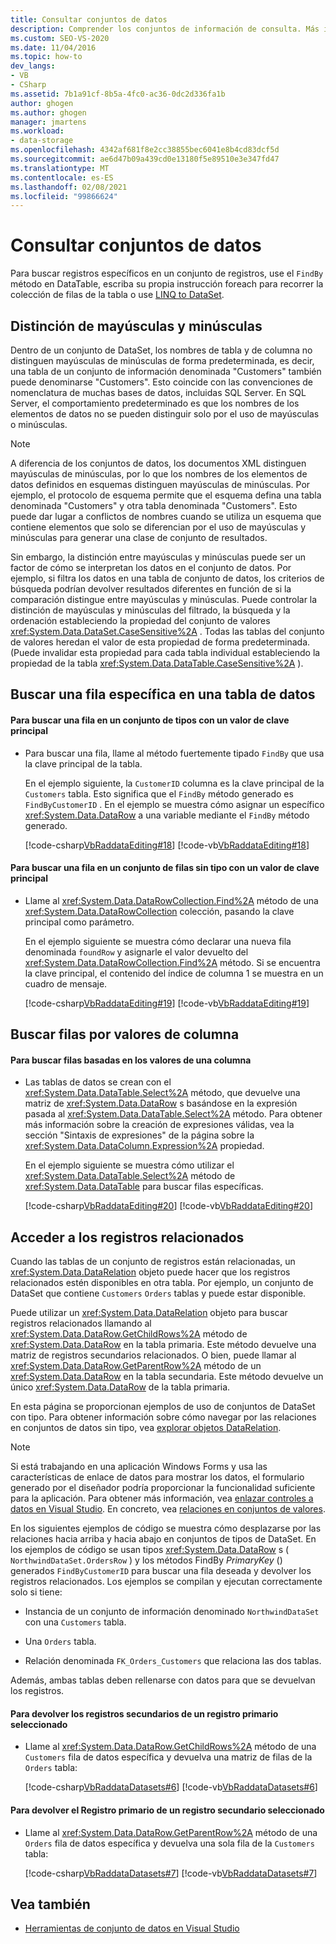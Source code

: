 ```yaml
---
title: Consultar conjuntos de datos
description: Comprender los conjuntos de información de consulta. Más información sobre la distinción de mayúsculas y minúsculas. Buscar una fila específica en una tabla de datos, buscar filas por valores de columna y obtener acceso a registros relacionados.
ms.custom: SEO-VS-2020
ms.date: 11/04/2016
ms.topic: how-to
dev_langs:
- VB
- CSharp
ms.assetid: 7b1a91cf-8b5a-4fc0-ac36-0dc2d336fa1b
author: ghogen
ms.author: ghogen
manager: jmartens
ms.workload:
- data-storage
ms.openlocfilehash: 4342af681f8e2cc38855bec6041e8b4cd83dcf5d
ms.sourcegitcommit: ae6d47b09a439cd0e13180f5e89510e3e347fd47
ms.translationtype: MT
ms.contentlocale: es-ES
ms.lasthandoff: 02/08/2021
ms.locfileid: "99866624"
---
```

# <a name="query-datasets"></a>Consultar conjuntos de datos
Para buscar registros específicos en un conjunto de registros, use el `FindBy` método en DataTable, escriba su propia instrucción foreach para recorrer la colección de filas de la tabla o use [LINQ to DataSet](/dotnet/framework/data/adonet/linq-to-dataset).

## <a name="dataset-case-sensitivity"></a>Distinción de mayúsculas y minúsculas
Dentro de un conjunto de DataSet, los nombres de tabla y de columna no distinguen mayúsculas de minúsculas de forma predeterminada, es decir, una tabla de un conjunto de información denominada "Customers" también puede denominarse "Customers". Esto coincide con las convenciones de nomenclatura de muchas bases de datos, incluidas SQL Server. En SQL Server, el comportamiento predeterminado es que los nombres de los elementos de datos no se pueden distinguir solo por el uso de mayúsculas o minúsculas.

> [!NOTE]
> A diferencia de los conjuntos de datos, los documentos XML distinguen mayúsculas de minúsculas, por lo que los nombres de los elementos de datos definidos en esquemas distinguen mayúsculas de minúsculas. Por ejemplo, el protocolo de esquema permite que el esquema defina una tabla denominada "Customers" y otra tabla denominada "Customers". Esto puede dar lugar a conflictos de nombres cuando se utiliza un esquema que contiene elementos que solo se diferencian por el uso de mayúsculas y minúsculas para generar una clase de conjunto de resultados.

Sin embargo, la distinción entre mayúsculas y minúsculas puede ser un factor de cómo se interpretan los datos en el conjunto de datos. Por ejemplo, si filtra los datos en una tabla de conjunto de datos, los criterios de búsqueda podrían devolver resultados diferentes en función de si la comparación distingue entre mayúsculas y minúsculas. Puede controlar la distinción de mayúsculas y minúsculas del filtrado, la búsqueda y la ordenación estableciendo la propiedad del conjunto de valores <xref:System.Data.DataSet.CaseSensitive%2A> . Todas las tablas del conjunto de valores heredan el valor de esta propiedad de forma predeterminada. (Puede invalidar esta propiedad para cada tabla individual estableciendo la propiedad de la tabla <xref:System.Data.DataTable.CaseSensitive%2A> ).

## <a name="locate-a-specific-row-in-a-data-table"></a>Buscar una fila específica en una tabla de datos

#### <a name="to-find-a-row-in-a-typed-dataset-with-a-primary-key-value"></a>Para buscar una fila en un conjunto de tipos con un valor de clave principal

- Para buscar una fila, llame al método fuertemente tipado `FindBy` que usa la clave principal de la tabla.

     En el ejemplo siguiente, la `CustomerID` columna es la clave principal de la `Customers` tabla. Esto significa que el `FindBy` método generado es `FindByCustomerID` . En el ejemplo se muestra cómo asignar un específico <xref:System.Data.DataRow> a una variable mediante el `FindBy` método generado.

     [!code-csharp[VbRaddataEditing#18](../data-tools/codesnippet/CSharp/query-datasets_1.cs)]
     [!code-vb[VbRaddataEditing#18](../data-tools/codesnippet/VisualBasic/query-datasets_1.vb)]

#### <a name="to-find-a-row-in-an-untyped-dataset-with-a-primary-key-value"></a>Para buscar una fila en un conjunto de filas sin tipo con un valor de clave principal

- Llame al <xref:System.Data.DataRowCollection.Find%2A> método de una <xref:System.Data.DataRowCollection> colección, pasando la clave principal como parámetro.

     En el ejemplo siguiente se muestra cómo declarar una nueva fila denominada `foundRow` y asignarle el valor devuelto del <xref:System.Data.DataRowCollection.Find%2A> método. Si se encuentra la clave principal, el contenido del índice de columna 1 se muestra en un cuadro de mensaje.

     [!code-csharp[VbRaddataEditing#19](../data-tools/codesnippet/CSharp/query-datasets_2.cs)]
     [!code-vb[VbRaddataEditing#19](../data-tools/codesnippet/VisualBasic/query-datasets_2.vb)]

## <a name="find-rows-by-column-values"></a>Buscar filas por valores de columna

#### <a name="to-find-rows-based-on-the-values-in-any-column"></a>Para buscar filas basadas en los valores de una columna

- Las tablas de datos se crean con el <xref:System.Data.DataTable.Select%2A> método, que devuelve una matriz de <xref:System.Data.DataRow> s basándose en la expresión pasada al <xref:System.Data.DataTable.Select%2A> método. Para obtener más información sobre la creación de expresiones válidas, vea la sección "Sintaxis de expresiones" de la página sobre la <xref:System.Data.DataColumn.Expression%2A> propiedad.

     En el ejemplo siguiente se muestra cómo utilizar el <xref:System.Data.DataTable.Select%2A> método de <xref:System.Data.DataTable> para buscar filas específicas.

     [!code-csharp[VbRaddataEditing#20](../data-tools/codesnippet/CSharp/query-datasets_3.cs)]
     [!code-vb[VbRaddataEditing#20](../data-tools/codesnippet/VisualBasic/query-datasets_3.vb)]

## <a name="access-related-records"></a>Acceder a los registros relacionados
Cuando las tablas de un conjunto de registros están relacionadas, un <xref:System.Data.DataRelation> objeto puede hacer que los registros relacionados estén disponibles en otra tabla. Por ejemplo, un conjunto de DataSet que contiene `Customers` `Orders` tablas y puede estar disponible.

Puede utilizar un <xref:System.Data.DataRelation> objeto para buscar registros relacionados llamando al <xref:System.Data.DataRow.GetChildRows%2A> método de <xref:System.Data.DataRow> en la tabla primaria. Este método devuelve una matriz de registros secundarios relacionados. O bien, puede llamar al <xref:System.Data.DataRow.GetParentRow%2A> método de un <xref:System.Data.DataRow> en la tabla secundaria. Este método devuelve un único <xref:System.Data.DataRow> de la tabla primaria.

En esta página se proporcionan ejemplos de uso de conjuntos de DataSet con tipo. Para obtener información sobre cómo navegar por las relaciones en conjuntos de datos sin tipo, vea [explorar objetos DataRelation](/dotnet/framework/data/adonet/dataset-datatable-dataview/navigating-datarelations).

> [!NOTE]
> Si está trabajando en una aplicación Windows Forms y usa las características de enlace de datos para mostrar los datos, el formulario generado por el diseñador podría proporcionar la funcionalidad suficiente para la aplicación. Para obtener más información, vea [enlazar controles a datos en Visual Studio](../data-tools/bind-controls-to-data-in-visual-studio.md). En concreto, vea [relaciones en conjuntos de valores](relationships-in-datasets.md).

En los siguientes ejemplos de código se muestra cómo desplazarse por las relaciones hacia arriba y hacia abajo en conjuntos de tipos de DataSet. En los ejemplos de código se usan tipos <xref:System.Data.DataRow> s ( `NorthwindDataSet.OrdersRow` ) y los métodos FindBy *PrimaryKey* () generados `FindByCustomerID` para buscar una fila deseada y devolver los registros relacionados. Los ejemplos se compilan y ejecutan correctamente solo si tiene:

- Instancia de un conjunto de información denominado `NorthwindDataSet` con una `Customers` tabla.

- Una `Orders` tabla.

- Relación denominada `FK_Orders_Customers` que relaciona las dos tablas.

Además, ambas tablas deben rellenarse con datos para que se devuelvan los registros.

#### <a name="to-return-the-child-records-of-a-selected-parent-record"></a>Para devolver los registros secundarios de un registro primario seleccionado

- Llame al <xref:System.Data.DataRow.GetChildRows%2A> método de una `Customers` fila de datos específica y devuelva una matriz de filas de la `Orders` tabla:

     [!code-csharp[VbRaddataDatasets#6](../data-tools/codesnippet/CSharp/query-datasets_4.cs)]
     [!code-vb[VbRaddataDatasets#6](../data-tools/codesnippet/VisualBasic/query-datasets_4.vb)]

#### <a name="to-return-the-parent-record-of-a-selected-child-record"></a>Para devolver el Registro primario de un registro secundario seleccionado

- Llame al <xref:System.Data.DataRow.GetParentRow%2A> método de una `Orders` fila de datos específica y devuelva una sola fila de la `Customers` tabla:

     [!code-csharp[VbRaddataDatasets#7](../data-tools/codesnippet/CSharp/query-datasets_5.cs)]
     [!code-vb[VbRaddataDatasets#7](../data-tools/codesnippet/VisualBasic/query-datasets_5.vb)]

## <a name="see-also"></a>Vea también

- [Herramientas de conjunto de datos en Visual Studio](../data-tools/dataset-tools-in-visual-studio.md)
